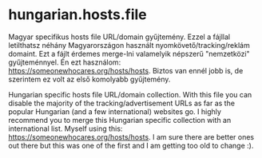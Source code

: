 # hungarian.hosts.file

Magyar specifikus hosts file URL/domain gyűjtemény. Ezzel a fájllal letilthatsz néhány Magyarországon használt nyomkövető/tracking/reklám domaint. Ezt a fájlt érdemes merge-lni valamelyik népszerű "nemzetközi" gyűjteménnyel. Én ezt használom: https://someonewhocares.org/hosts/hosts. Biztos van ennél jobb is, de szerintem ez volt az első komolyabb gyűjtemény.


Hungarian specific hosts file URL/domain collection. With this file you can disable the majority of the tracking/advertisement URLs as far as the popular Hungarian (and a few international) websites go. I highly recommend you to merge this Hungarian specific collection with an international list. Myself using this: https://someonewhocares.org/hosts/hosts. I am sure there are better ones out there but this was one of the first and I am getting too old to change :).
